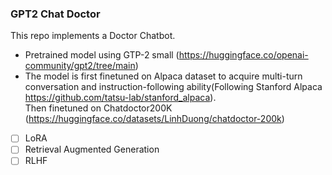 ### GPT2 Chat Doctor<br>
This repo implements a Doctor Chatbot.<br>
- Pretrained model using GTP-2 small (https://huggingface.co/openai-community/gpt2/tree/main)<br>
- The model is first finetuned on Alpaca dataset to acquire multi-turn conversation and instruction-following ability(Following Stanford Alpaca https://github.com/tatsu-lab/stanford_alpaca).<br>
  Then finetuned on Chatdoctor200K (https://huggingface.co/datasets/LinhDuong/chatdoctor-200k)<br>
- [ ] LoRA
- [ ] Retrieval Augmented Generation
- [ ] RLHF
